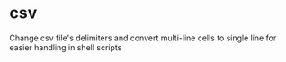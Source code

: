 # csv
Change csv file's delimiters and convert multi-line cells to single line for easier handling in shell scripts
